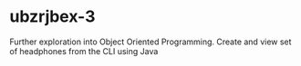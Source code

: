 # ubzrjbex-3
Further exploration into Object Oriented Programming. Create and view set of headphones from the CLI using Java